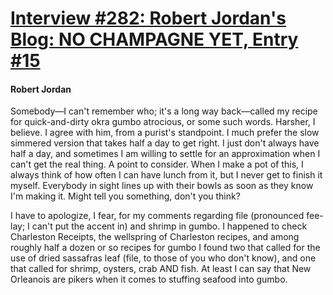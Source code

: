 # [Interview #282: Robert Jordan's Blog: NO CHAMPAGNE YET, Entry #15](https://www.theoryland.com/intvmain.php?i=282#15)

#### Robert Jordan

Somebody—I can't remember who; it's a long way back—called my recipe for quick-and-dirty okra gumbo atrocious, or some such words. Harsher, I believe. I agree with him, from a purist's standpoint. I much prefer the slow simmered version that takes half a day to get right. I just don't always have half a day, and sometimes I am willing to settle for an approximation when I can't get the real thing. A point to consider. When I make a pot of this, I always think of how often I can have lunch from it, but I never get to finish it myself. Everybody in sight lines up with their bowls as soon as they know I'm making it. Might tell you something, don't you think?

I have to apologize, I fear, for my comments regarding file (pronounced fee-lay; I can't put the accent in) and shrimp in gumbo. I happened to check Charleston Receipts, the wellspring of Charleston recipes, and among roughly half a dozen or so recipes for gumbo I found two that called for the use of dried sassafras leaf (file, to those of you who don't know), and one that called for shrimp, oysters, crab AND fish. At least I can say that New Orleanois are pikers when it comes to stuffing seafood into gumbo.

